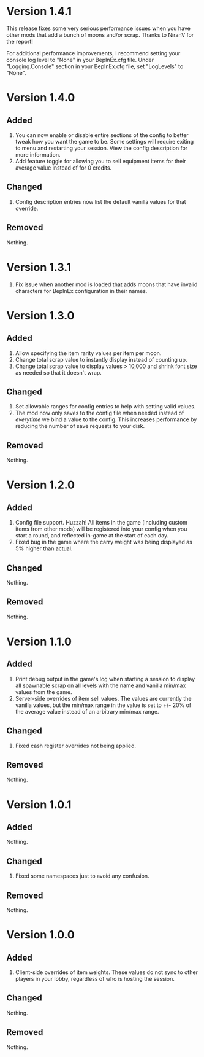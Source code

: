 # Version 1.4.1

This release fixes some very serious performance issues when you have other mods that add a bunch of moons and/or scrap.
Thanks to NiranV for the report!

For additional performance improvements, I recommend setting your console log level to "None" in your BepInEx.cfg file.
Under "Logging.Console" section in your BepInEx.cfg file, set "LogLevels" to "None".

# Version 1.4.0

## Added

1. You can now enable or disable entire sections of the config to better tweak how you want the game to be. Some
   settings will require exiting to menu and restarting your session. View the config description for more information.
2. Add feature toggle for allowing you to sell equipment items for their average value instead of for 0 credits.

## Changed

1. Config description entries now list the default vanilla values for that override.

## Removed

Nothing.

# Version 1.3.1

1. Fix issue when another mod is loaded that adds moons that have invalid characters for BepInEx configuration in their
   names.

# Version 1.3.0

## Added

1. Allow specifying the item rarity values per item per moon.
2. Change total scrap value to instantly display instead of counting up.
3. Change total scrap value to display values > 10,000 and shrink font size as needed so that it doesn't wrap.

## Changed

1. Set allowable ranges for config entries to help with setting valid values.
2. The mod now only saves to the config file when needed instead of _everytime_ we bind a value to the config. This
   increases performance by reducing the number of save requests to your disk.

## Removed

Nothing.

# Version 1.2.0

## Added

1. Config file support. Huzzah! All items in the game (including custom items from other mods) will be registered into
   your config when you start a round, and reflected in-game at the start of each day.
2. Fixed bug in the game where the carry weight was being displayed as 5% higher than actual.

## Changed

Nothing.

## Removed

Nothing.

# Version 1.1.0

## Added

1. Print debug output in the game's log when starting a session to display all spawnable scrap on all levels with the
   name and vanilla min/max values from the game.
2. Server-side overrides of item sell values. The values are currently the vanilla values, but the min/max range in the
   value is set to +/- 20% of the average value instead of an arbitrary min/max range.

## Changed

1. Fixed cash register overrides not being applied.

## Removed

Nothing.

# Version 1.0.1

## Added

Nothing.

## Changed

1. Fixed some namespaces just to avoid any confusion.

## Removed

Nothing.

# Version 1.0.0

## Added

1. Client-side overrides of item weights. These values do not sync to other players in your lobby, regardless of who is
   hosting the session.

## Changed

Nothing.

## Removed

Nothing.